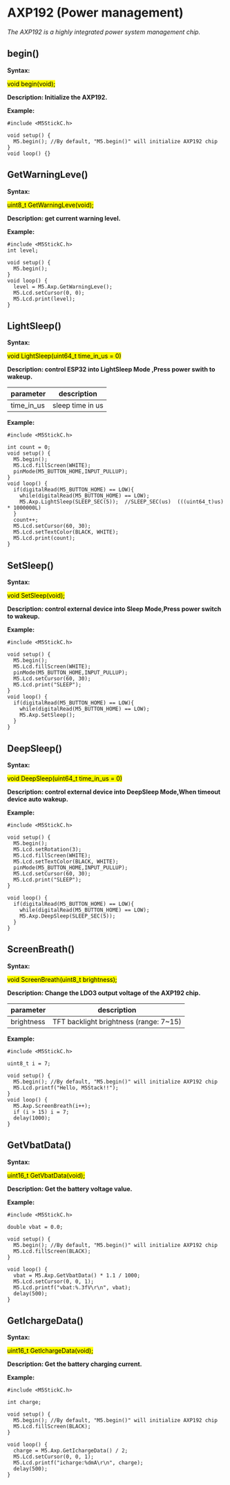 # AXP192 (Power management)

*The AXP192 is a highly integrated power system management chip.*

## begin()

**Syntax:**

<mark>void begin(void);</mark>

**Description: Initialize the AXP192.**

**Example:**

```arduino
#include <M5StickC.h>

void setup() {
  M5.begin(); //By default, "M5.begin()" will initialize AXP192 chip
}
void loop() {}
```

## GetWarningLeve()

**Syntax:**

<mark>uint8_t GetWarningLeve(void);</mark>

**Description: get current warning level.**

**Example:**

```arduino
#include <M5StickC.h>
int level;

void setup() { 
  M5.begin();
}
void loop() {
  level = M5.Axp.GetWarningLeve();
  M5.Lcd.setCursor(0, 0);
  M5.Lcd.print(level);
}
```

## LightSleep()

**Syntax:**

<mark>void LightSleep(uint64_t time_in_us = 0)</mark>

**Description: control ESP32 into LightSleep Mode ,Press power swith to wakeup.**

| parameter | description |
| --- | --- |
| time_in_us| sleep time in us|

**Example:**

```arduino
#include <M5StickC.h>

int count = 0;
void setup() { 
  M5.begin();
  M5.Lcd.fillScreen(WHITE);
  pinMode(M5_BUTTON_HOME,INPUT_PULLUP);
}
void loop() {
  if(digitalRead(M5_BUTTON_HOME) == LOW){
    while(digitalRead(M5_BUTTON_HOME) == LOW);
    M5.Axp.LightSleep(SLEEP_SEC(5));  //SLEEP_SEC(us)  (((uint64_t)us) * 1000000L)
  }
  count++;
  M5.Lcd.setCursor(60, 30);
  M5.Lcd.setTextColor(BLACK, WHITE);
  M5.Lcd.print(count);
}
```

## SetSleep()

**Syntax:**

<mark>void SetSleep(void);</mark>

**Description: control external device into Sleep Mode,Press power switch to wakeup.**

**Example:**

```arduino
#include <M5StickC.h>

void setup() { 
  M5.begin();
  M5.Lcd.fillScreen(WHITE);
  pinMode(M5_BUTTON_HOME,INPUT_PULLUP);
  M5.Lcd.setCursor(60, 30);
  M5.Lcd.print("SLEEP");
}
void loop() {
  if(digitalRead(M5_BUTTON_HOME) == LOW){
    while(digitalRead(M5_BUTTON_HOME) == LOW);
    M5.Axp.SetSleep(); 
  }
}
```

## DeepSleep()

**Syntax:**

<mark>void DeepSleep(uint64_t time_in_us = 0)</mark>

**Description: control external device into DeepSleep Mode,When timeout device auto wakeup.**

**Example:**

```arduino
#include <M5StickC.h>

void setup() {
  M5.begin();
  M5.Lcd.setRotation(3);
  M5.Lcd.fillScreen(WHITE);
  M5.Lcd.setTextColor(BLACK, WHITE);
  pinMode(M5_BUTTON_HOME,INPUT_PULLUP);
  M5.Lcd.setCursor(60, 30);
  M5.Lcd.print("SLEEP");
}

void loop() {
  if(digitalRead(M5_BUTTON_HOME) == LOW){
    while(digitalRead(M5_BUTTON_HOME) == LOW);
    M5.Axp.DeepSleep(SLEEP_SEC(5));
  }
}
```

## ScreenBreath()

**Syntax:**

<mark>void ScreenBreath(uint8_t brightness);</mark>

**Description: Change the LDO3 output voltage of the AXP192 chip.**

| parameter | description |
| --- | --- |
| brightness | TFT backlight brightness (range: 7~15) |

**Example:**

```arduino
#include <M5StickC.h>

uint8_t i = 7;

void setup() {
  M5.begin(); //By default, "M5.begin()" will initialize AXP192 chip
  M5.Lcd.printf("Hello, M5Stack!!");
}
void loop() {
  M5.Axp.ScreenBreath(i++);
  if (i > 15) i = 7;
  delay(1000);
}
```

## GetVbatData()

**Syntax:**

<mark>uint16_t GetVbatData(void);</mark>

**Description: Get the battery voltage value.**

**Example:**

```arduino
#include <M5StickC.h>

double vbat = 0.0;

void setup() {
  M5.begin(); //By default, "M5.begin()" will initialize AXP192 chip
  M5.Lcd.fillScreen(BLACK);
}

void loop() {
  vbat = M5.Axp.GetVbatData() * 1.1 / 1000;
  M5.Lcd.setCursor(0, 0, 1);
  M5.Lcd.printf("vbat:%.3fV\r\n", vbat);
  delay(500);
}
```

## GetIchargeData()

**Syntax:**

<mark>uint16_t GetIchargeData(void);</mark>

**Description: Get the battery charging current.**

**Example:**

```arduino
#include <M5StickC.h>

int charge;

void setup() {
  M5.begin(); //By default, "M5.begin()" will initialize AXP192 chip
  M5.Lcd.fillScreen(BLACK);
}

void loop() {
  charge = M5.Axp.GetIchargeData() / 2;
  M5.Lcd.setCursor(0, 0, 1);
  M5.Lcd.printf("icharge:%dmA\r\n", charge);
  delay(500);
}
```